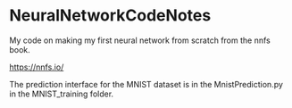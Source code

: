 # NeuralNetworkCodeNotes
My code on making my first neural network from scratch from the nnfs book.

https://nnfs.io/

The prediction interface for the MNIST dataset is in the MnistPrediction.py in the MNIST_training folder. 
